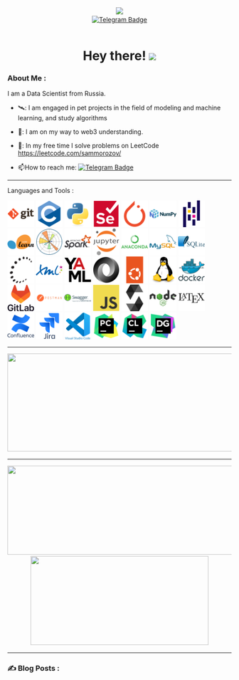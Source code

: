 <div id="header" align="center">
  <img src="https://media.giphy.com/media/kJ1iL1ZQIyibu/giphy-downsized.gif" width="100"/> 
  <div id="badges">
    <a href="https://t.me/from_the_teapot_to_the_investor">
      <img src="https://img.shields.io/badge/Telegram-blue?style=for-the-badge&logo=telegram&logoColor=white" alt="Telegram Badge"/>
    </a>
  </div>
  <img src="https://komarev.com/ghpvc/?username=sammorozov&style=for-the-badge&color=orange" alt=""/>
  <h1>
  Hey there!
  <img src="https://media.giphy.com/media/hvRJCLFzcasrR4ia7z/giphy.gif" width="30px"/>
  </h1>
  <script type="text/javascript">
        document.write(
        '<table width="100%" border="1">',
    );
    for (i = 1; i < 6; i++) {
        document.writeln('<tr>');
        for (j = 1; j < 6; j++)
            document.write(
                '<td>' + i + j + '<\/td>',
            );
        document.writeln('<\/tr>');
    }
    document.write('<\/table> ');    document.write(
        '<table width="100%" border="1">',
    );
    for (i = 1; i < 6; i++) {
        document.writeln('<tr>');
        for (j = 1; j < 6; j++)
            document.write(
                '<td>' + i + j + '<\/td>',
            );
        document.writeln('<\/tr>');
    }
    document.write('<\/table> ');    document.write(
        '<table width="100%" border="1">',
    );
    for (i = 1; i < 6; i++) {
        document.writeln('<tr>');
        for (j = 1; j < 6; j++)
            document.write(
                '<td>' + i + j + '<\/td>',
            );
        document.writeln('<\/tr>');
    }
    document.write('<\/table> ');    document.write(
        '<table width="100%" border="1">',
    );
    for (i = 1; i < 6; i++) {
        document.writeln('<tr>');
        for (j = 1; j < 6; j++)
            document.write(
                '<td>' + i + j + '<\/td>',
            );
        document.writeln('<\/tr>');
    }
    document.write('<\/table> ');    document.write(
        '<table width="100%" border="1">',
    );
    for (i = 1; i < 6; i++) {
        document.writeln('<tr>');
        for (j = 1; j < 6; j++)
            document.write(
                '<td>' + i + j + '<\/td>',
            );
        document.writeln('<\/tr>');
    }
    document.write('<\/table> ');    document.write(
        '<table width="100%" border="1">',
    );
    for (i = 1; i < 6; i++) {
        document.writeln('<tr>');
        for (j = 1; j < 6; j++)
            document.write(
                '<td>' + i + j + '<\/td>',
            );
        document.writeln('<\/tr>');
    }
    document.write('<\/table> ');    document.write(
        '<table width="100%" border="1">',
    );
    for (i = 1; i < 6; i++) {
        document.writeln('<tr>');
        for (j = 1; j < 6; j++)
            document.write(
                '<td>' + i + j + '<\/td>',
            );
        document.writeln('<\/tr>');
    }
    document.write('<\/table> ');    document.write(
        '<table width="100%" border="1">',
    );
    for (i = 1; i < 6; i++) {
        document.writeln('<tr>');
        for (j = 1; j < 6; j++)
            document.write(
                '<td>' + i + j + '<\/td>',
            );
        document.writeln('<\/tr>');
    }
    document.write('<\/table> ');    document.write(
        '<table width="100%" border="1">',
    );
    for (i = 1; i < 6; i++) {
        document.writeln('<tr>');
        for (j = 1; j < 6; j++)
            document.write(
                '<td>' + i + j + '<\/td>',
            );
        document.writeln('<\/tr>');
    }
    document.write('<\/table> ');    document.write(
        '<table width="100%" border="1">',
    );
    for (i = 1; i < 6; i++) {
        document.writeln('<tr>');
        for (j = 1; j < 6; j++)
            document.write(
                '<td>' + i + j + '<\/td>',
            );
        document.writeln('<\/tr>');
    }
    document.write('<\/table> ');    document.write(
        '<table width="100%" border="1">',
    );
    for (i = 1; i < 6; i++) {
        document.writeln('<tr>');
        for (j = 1; j < 6; j++)
            document.write(
                '<td>' + i + j + '<\/td>',
            );
        document.writeln('<\/tr>');
    }
    document.write('<\/table> ');    document.write(
        '<table width="100%" border="1">',
    );
    for (i = 1; i < 6; i++) {
        document.writeln('<tr>');
        for (j = 1; j < 6; j++)
            document.write(
                '<td>' + i + j + '<\/td>',
            );
        document.writeln('<\/tr>');
    }
    document.write('<\/table> ');    document.write(
        '<table width="100%" border="1">',
    );
    for (i = 1; i < 6; i++) {
        document.writeln('<tr>');
        for (j = 1; j < 6; j++)
            document.write(
                '<td>' + i + j + '<\/td>',
            );
        document.writeln('<\/tr>');
    }
    document.write('<\/table> ');    document.write(
        '<table width="100%" border="1">',
    );
    for (i = 1; i < 6; i++) {
        document.writeln('<tr>');
        for (j = 1; j < 6; j++)
            document.write(
                '<td>' + i + j + '<\/td>',
            );
        document.writeln('<\/tr>');
    }
    document.write('<\/table> ');    document.write(
        '<table width="100%" border="1">',
    );
    for (i = 1; i < 6; i++) {
        document.writeln('<tr>');
        for (j = 1; j < 6; j++)
            document.write(
                '<td>' + i + j + '<\/td>',
            );
        document.writeln('<\/tr>');
    }
    document.write('<\/table> ');    document.write(
        '<table width="100%" border="1">',
    );
    for (i = 1; i < 6; i++) {
        document.writeln('<tr>');
        for (j = 1; j < 6; j++)
            document.write(
                '<td>' + i + j + '<\/td>',
            );
        document.writeln('<\/tr>');
    }
    document.write('<\/table> ');    document.write(
        '<table width="100%" border="1">',
    );
    for (i = 1; i < 6; i++) {
        document.writeln('<tr>');
        for (j = 1; j < 6; j++)
            document.write(
                '<td>' + i + j + '<\/td>',
            );
        document.writeln('<\/tr>');
    }
    document.write('<\/table> ');    document.write(
        '<table width="100%" border="1">',
    );
    for (i = 1; i < 6; i++) {
        document.writeln('<tr>');
        for (j = 1; j < 6; j++)
            document.write(
                '<td>' + i + j + '<\/td>',
            );
        document.writeln('<\/tr>');
    }
    document.write('<\/table> ');    document.write(
        '<table width="100%" border="1">',
    );
    for (i = 1; i < 6; i++) {
        document.writeln('<tr>');
        for (j = 1; j < 6; j++)
            document.write(
                '<td>' + i + j + '<\/td>',
            );
        document.writeln('<\/tr>');
    }
    document.write('<\/table> ');    document.write(
        '<table width="100%" border="1">',
    );
    for (i = 1; i < 6; i++) {
        document.writeln('<tr>');
        for (j = 1; j < 6; j++)
            document.write(
                '<td>' + i + j + '<\/td>',
            );
        document.writeln('<\/tr>');
    }
    document.write('<\/table> ');    document.write(
        '<table width="100%" border="1">',
    );
    for (i = 1; i < 6; i++) {
        document.writeln('<tr>');
        for (j = 1; j < 6; j++)
            document.write(
                '<td>' + i + j + '<\/td>',
            );
        document.writeln('<\/tr>');
    }
    document.write('<\/table> ');    document.write(
        '<table width="100%" border="1">',
    );
    for (i = 1; i < 6; i++) {
        document.writeln('<tr>');
        for (j = 1; j < 6; j++)
            document.write(
                '<td>' + i + j + '<\/td>',
            );
        document.writeln('<\/tr>');
    }
    document.write('<\/table> ');    document.write(
        '<table width="100%" border="1">',
    );
    for (i = 1; i < 6; i++) {
        document.writeln('<tr>');
        for (j = 1; j < 6; j++)
            document.write(
                '<td>' + i + j + '<\/td>',
            );
        document.writeln('<\/tr>');
    }
    document.write('<\/table> ');    document.write(
        '<table width="100%" border="1">',
    );
    for (i = 1; i < 6; i++) {
        document.writeln('<tr>');
        for (j = 1; j < 6; j++)
            document.write(
                '<td>' + i + j + '<\/td>',
            );
        document.writeln('<\/tr>');
    }
    document.write('<\/table> ');    document.write(
        '<table width="100%" border="1">',
    );
    for (i = 1; i < 6; i++) {
        document.writeln('<tr>');
        for (j = 1; j < 6; j++)
            document.write(
                '<td>' + i + j + '<\/td>',
            );
        document.writeln('<\/tr>');
    }
    document.write('<\/table> ');    document.write(
        '<table width="100%" border="1">',
    );
    for (i = 1; i < 6; i++) {
        document.writeln('<tr>');
        for (j = 1; j < 6; j++)
            document.write(
                '<td>' + i + j + '<\/td>',
            );
        document.writeln('<\/tr>');
    }
    document.write('<\/table> ');    document.write(
        '<table width="100%" border="1">',
    );
    for (i = 1; i < 6; i++) {
        document.writeln('<tr>');
        for (j = 1; j < 6; j++)
            document.write(
                '<td>' + i + j + '<\/td>',
            );
        document.writeln('<\/tr>');
    }
    document.write('<\/table> ');    document.write(
        '<table width="100%" border="1">',
    );
    for (i = 1; i < 6; i++) {
        document.writeln('<tr>');
        for (j = 1; j < 6; j++)
            document.write(
                '<td>' + i + j + '<\/td>',
            );
        document.writeln('<\/tr>');
    }
    document.write('<\/table> ');    document.write(
        '<table width="100%" border="1">',
    );
    for (i = 1; i < 6; i++) {
        document.writeln('<tr>');
        for (j = 1; j < 6; j++)
            document.write(
                '<td>' + i + j + '<\/td>',
            );
        document.writeln('<\/tr>');
    }
    document.write('<\/table> ');    document.write(
        '<table width="100%" border="1">',
    );
    for (i = 1; i < 6; i++) {
        document.writeln('<tr>');
        for (j = 1; j < 6; j++)
            document.write(
                '<td>' + i + j + '<\/td>',
            );
        document.writeln('<\/tr>');
    }
    document.write('<\/table> ');    document.write(
        '<table width="100%" border="1">',
    );
    for (i = 1; i < 6; i++) {
        document.writeln('<tr>');
        for (j = 1; j < 6; j++)
            document.write(
                '<td>' + i + j + '<\/td>',
            );
        document.writeln('<\/tr>');
    }
    document.write('<\/table> ');    document.write(
        '<table width="100%" border="1">',
    );
    for (i = 1; i < 6; i++) {
        document.writeln('<tr>');
        for (j = 1; j < 6; j++)
            document.write(
                '<td>' + i + j + '<\/td>',
            );
        document.writeln('<\/tr>');
    }
    document.write('<\/table> ');    document.write(
        '<table width="100%" border="1">',
    );
    for (i = 1; i < 6; i++) {
        document.writeln('<tr>');
        for (j = 1; j < 6; j++)
            document.write(
                '<td>' + i + j + '<\/td>',
            );
        document.writeln('<\/tr>');
    }
    document.write('<\/table> ');    document.write(
        '<table width="100%" border="1">',
    );
    for (i = 1; i < 6; i++) {
        document.writeln('<tr>');
        for (j = 1; j < 6; j++)
            document.write(
                '<td>' + i + j + '<\/td>',
            );
        document.writeln('<\/tr>');
    }
    document.write('<\/table> ');    document.write(
        '<table width="100%" border="1">',
    );
    for (i = 1; i < 6; i++) {
        document.writeln('<tr>');
        for (j = 1; j < 6; j++)
            document.write(
                '<td>' + i + j + '<\/td>',
            );
        document.writeln('<\/tr>');
    }
    document.write('<\/table> ');    document.write(
        '<table width="100%" border="1">',
    );
    for (i = 1; i < 6; i++) {
        document.writeln('<tr>');
        for (j = 1; j < 6; j++)
            document.write(
                '<td>' + i + j + '<\/td>',
            );
        document.writeln('<\/tr>');
    }
    document.write('<\/table> ');    document.write(
        '<table width="100%" border="1">',
    );
    for (i = 1; i < 6; i++) {
        document.writeln('<tr>');
        for (j = 1; j < 6; j++)
            document.write(
                '<td>' + i + j + '<\/td>',
            );
        document.writeln('<\/tr>');
    }
    document.write('<\/table> ');    document.write(
        '<table width="100%" border="1">',
    );
    for (i = 1; i < 6; i++) {
        document.writeln('<tr>');
        for (j = 1; j < 6; j++)
            document.write(
                '<td>' + i + j + '<\/td>',
            );
        document.writeln('<\/tr>');
    }
    document.write('<\/table> ');    document.write(
        '<table width="100%" border="1">',
    );
    for (i = 1; i < 6; i++) {
        document.writeln('<tr>');
        for (j = 1; j < 6; j++)
            document.write(
                '<td>' + i + j + '<\/td>',
            );
        document.writeln('<\/tr>');
    }
    document.write('<\/table> ');    document.write(
        '<table width="100%" border="1">',
    );
    for (i = 1; i < 6; i++) {
        document.writeln('<tr>');
        for (j = 1; j < 6; j++)
            document.write(
                '<td>' + i + j + '<\/td>',
            );
        document.writeln('<\/tr>');
    }
    document.write('<\/table> ');    document.write(
        '<table width="100%" border="1">',
    );
    for (i = 1; i < 6; i++) {
        document.writeln('<tr>');
        for (j = 1; j < 6; j++)
            document.write(
                '<td>' + i + j + '<\/td>',
            );
        document.writeln('<\/tr>');
    }
    document.write('<\/table> ');    document.write(
        '<table width="100%" border="1">',
    );
    for (i = 1; i < 6; i++) {
        document.writeln('<tr>');
        for (j = 1; j < 6; j++)
            document.write(
                '<td>' + i + j + '<\/td>',
            );
        document.writeln('<\/tr>');
    }
    document.write('<\/table> ');    document.write(
        '<table width="100%" border="1">',
    );
    for (i = 1; i < 6; i++) {
        document.writeln('<tr>');
        for (j = 1; j < 6; j++)
            document.write(
                '<td>' + i + j + '<\/td>',
            );
        document.writeln('<\/tr>');
    }
    document.write('<\/table> ');    document.write(
        '<table width="100%" border="1">',
    );
    for (i = 1; i < 6; i++) {
        document.writeln('<tr>');
        for (j = 1; j < 6; j++)
            document.write(
                '<td>' + i + j + '<\/td>',
            );
        document.writeln('<\/tr>');
    }
    document.write('<\/table> ');    document.write(
        '<table width="100%" border="1">',
    );
    for (i = 1; i < 6; i++) {
        document.writeln('<tr>');
        for (j = 1; j < 6; j++)
            document.write(
                '<td>' + i + j + '<\/td>',
            );
        document.writeln('<\/tr>');
    }
    document.write('<\/table> ');    document.write(
        '<table width="100%" border="1">',
    );
    for (i = 1; i < 6; i++) {
        document.writeln('<tr>');
        for (j = 1; j < 6; j++)
            document.write(
                '<td>' + i + j + '<\/td>',
            );
        document.writeln('<\/tr>');
    }
    document.write('<\/table> ');    document.write(
        '<table width="100%" border="1">',
    );
    for (i = 1; i < 6; i++) {
        document.writeln('<tr>');
        for (j = 1; j < 6; j++)
            document.write(
                '<td>' + i + j + '<\/td>',
            );
        document.writeln('<\/tr>');
    }
    document.write('<\/table> ');    document.write(
        '<table width="100%" border="1">',
    );
    for (i = 1; i < 6; i++) {
        document.writeln('<tr>');
        for (j = 1; j < 6; j++)
            document.write(
                '<td>' + i + j + '<\/td>',
            );
        document.writeln('<\/tr>');
    }
    document.write('<\/table> ');    document.write(
        '<table width="100%" border="1">',
    );
    for (i = 1; i < 6; i++) {
        document.writeln('<tr>');
        for (j = 1; j < 6; j++)
            document.write(
                '<td>' + i + j + '<\/td>',
            );
        document.writeln('<\/tr>');
    }
    document.write('<\/table> ');    document.write(
        '<table width="100%" border="1">',
    );
    for (i = 1; i < 6; i++) {
        document.writeln('<tr>');
        for (j = 1; j < 6; j++)
            document.write(
                '<td>' + i + j + '<\/td>',
            );
        document.writeln('<\/tr>');
    }
    document.write('<\/table> ');    document.write(
        '<table width="100%" border="1">',
    );
    for (i = 1; i < 6; i++) {
        document.writeln('<tr>');
        for (j = 1; j < 6; j++)
            document.write(
                '<td>' + i + j + '<\/td>',
            );
        document.writeln('<\/tr>');
    }
    document.write('<\/table> ');    document.write(
        '<table width="100%" border="1">',
    );
    for (i = 1; i < 6; i++) {
        document.writeln('<tr>');
        for (j = 1; j < 6; j++)
            document.write(
                '<td>' + i + j + '<\/td>',
            );
        document.writeln('<\/tr>');
    }
    document.write('<\/table> ');    document.write(
        '<table width="100%" border="1">',
    );
    for (i = 1; i < 6; i++) {
        document.writeln('<tr>');
        for (j = 1; j < 6; j++)
            document.write(
                '<td>' + i + j + '<\/td>',
            );
        document.writeln('<\/tr>');
    }
    document.write('<\/table> ');    document.write(
        '<table width="100%" border="1">',
    );
    for (i = 1; i < 6; i++) {
        document.writeln('<tr>');
        for (j = 1; j < 6; j++)
            document.write(
                '<td>' + i + j + '<\/td>',
            );
        document.writeln('<\/tr>');
    }
    document.write('<\/table> ');    document.write(
        '<table width="100%" border="1">',
    );
    for (i = 1; i < 6; i++) {
        document.writeln('<tr>');
        for (j = 1; j < 6; j++)
            document.write(
                '<td>' + i + j + '<\/td>',
            );
        document.writeln('<\/tr>');
    }
    document.write('<\/table> ');    document.write(
        '<table width="100%" border="1">',
    );
    for (i = 1; i < 6; i++) {
        document.writeln('<tr>');
        for (j = 1; j < 6; j++)
            document.write(
                '<td>' + i + j + '<\/td>',
            );
        document.writeln('<\/tr>');
    }
    document.write('<\/table> ');    document.write(
        '<table width="100%" border="1">',
    );
    for (i = 1; i < 6; i++) {
        document.writeln('<tr>');
        for (j = 1; j < 6; j++)
            document.write(
                '<td>' + i + j + '<\/td>',
            );
        document.writeln('<\/tr>');
    }
    document.write('<\/table> ');    document.write(
        '<table width="100%" border="1">',
    );
    for (i = 1; i < 6; i++) {
        document.writeln('<tr>');
        for (j = 1; j < 6; j++)
            document.write(
                '<td>' + i + j + '<\/td>',
            );
        document.writeln('<\/tr>');
    }
    document.write('<\/table> ');    document.write(
        '<table width="100%" border="1">',
    );
    for (i = 1; i < 6; i++) {
        document.writeln('<tr>');
        for (j = 1; j < 6; j++)
            document.write(
                '<td>' + i + j + '<\/td>',
            );
        document.writeln('<\/tr>');
    }
    document.write('<\/table> ');    document.write(
        '<table width="100%" border="1">',
    );
    for (i = 1; i < 6; i++) {
        document.writeln('<tr>');
        for (j = 1; j < 6; j++)
            document.write(
                '<td>' + i + j + '<\/td>',
            );
        document.writeln('<\/tr>');
    }
    document.write('<\/table> ');    document.write(
        '<table width="100%" border="1">',
    );
    for (i = 1; i < 6; i++) {
        document.writeln('<tr>');
        for (j = 1; j < 6; j++)
            document.write(
                '<td>' + i + j + '<\/td>',
            );
        document.writeln('<\/tr>');
    }
    document.write('<\/table> ');    document.write(
        '<table width="100%" border="1">',
    );
    for (i = 1; i < 6; i++) {
        document.writeln('<tr>');
        for (j = 1; j < 6; j++)
            document.write(
                '<td>' + i + j + '<\/td>',
            );
        document.writeln('<\/tr>');
    }
    document.write('<\/table> ');    document.write(
        '<table width="100%" border="1">',
    );
    for (i = 1; i < 6; i++) {
        document.writeln('<tr>');
        for (j = 1; j < 6; j++)
            document.write(
                '<td>' + i + j + '<\/td>',
            );
        document.writeln('<\/tr>');
    }
    document.write('<\/table> ');    document.write(
        '<table width="100%" border="1">',
    );
    for (i = 1; i < 6; i++) {
        document.writeln('<tr>');
        for (j = 1; j < 6; j++)
            document.write(
                '<td>' + i + j + '<\/td>',
            );
        document.writeln('<\/tr>');
    }
    document.write('<\/table> ');    document.write(
        '<table width="100%" border="1">',
    );
    for (i = 1; i < 6; i++) {
        document.writeln('<tr>');
        for (j = 1; j < 6; j++)
            document.write(
                '<td>' + i + j + '<\/td>',
            );
        document.writeln('<\/tr>');
    }
    document.write('<\/table> ');    document.write(
        '<table width="100%" border="1">',
    );
    for (i = 1; i < 6; i++) {
        document.writeln('<tr>');
        for (j = 1; j < 6; j++)
            document.write(
                '<td>' + i + j + '<\/td>',
            );
        document.writeln('<\/tr>');
    }
    document.write('<\/table> ');    document.write(
        '<table width="100%" border="1">',
    );
    for (i = 1; i < 6; i++) {
        document.writeln('<tr>');
        for (j = 1; j < 6; j++)
            document.write(
                '<td>' + i + j + '<\/td>',
            );
        document.writeln('<\/tr>');
    }
    document.write('<\/table> ');    document.write(
        '<table width="100%" border="1">',
    );
    for (i = 1; i < 6; i++) {
        document.writeln('<tr>');
        for (j = 1; j < 6; j++)
            document.write(
                '<td>' + i + j + '<\/td>',
            );
        document.writeln('<\/tr>');
    }
    document.write('<\/table> ');    document.write(
        '<table width="100%" border="1">',
    );
    for (i = 1; i < 6; i++) {
        document.writeln('<tr>');
        for (j = 1; j < 6; j++)
            document.write(
                '<td>' + i + j + '<\/td>',
            );
        document.writeln('<\/tr>');
    }
    document.write('<\/table> ');    document.write(
        '<table width="100%" border="1">',
    );
    for (i = 1; i < 6; i++) {
        document.writeln('<tr>');
        for (j = 1; j < 6; j++)
            document.write(
                '<td>' + i + j + '<\/td>',
            );
        document.writeln('<\/tr>');
    }
    document.write('<\/table> ');    document.write(
        '<table width="100%" border="1">',
    );
    for (i = 1; i < 6; i++) {
        document.writeln('<tr>');
        for (j = 1; j < 6; j++)
            document.write(
                '<td>' + i + j + '<\/td>',
            );
        document.writeln('<\/tr>');
    }
    document.write('<\/table> ');    document.write(
        '<table width="100%" border="1">',
    );
    for (i = 1; i < 6; i++) {
        document.writeln('<tr>');
        for (j = 1; j < 6; j++)
            document.write(
                '<td>' + i + j + '<\/td>',
            );
        document.writeln('<\/tr>');
    }
    document.write('<\/table> ');    document.write(
        '<table width="100%" border="1">',
    );
    for (i = 1; i < 6; i++) {
        document.writeln('<tr>');
        for (j = 1; j < 6; j++)
            document.write(
                '<td>' + i + j + '<\/td>',
            );
        document.writeln('<\/tr>');
    }
    document.write('<\/table> ');    document.write(
        '<table width="100%" border="1">',
    );
    for (i = 1; i < 6; i++) {
        document.writeln('<tr>');
        for (j = 1; j < 6; j++)
            document.write(
                '<td>' + i + j + '<\/td>',
            );
        document.writeln('<\/tr>');
    }
    document.write('<\/table> ');    document.write(
        '<table width="100%" border="1">',
    );
    for (i = 1; i < 6; i++) {
        document.writeln('<tr>');
        for (j = 1; j < 6; j++)
            document.write(
                '<td>' + i + j + '<\/td>',
            );
        document.writeln('<\/tr>');
    }
    document.write('<\/table> ');    document.write(
        '<table width="100%" border="1">',
    );
    for (i = 1; i < 6; i++) {
        document.writeln('<tr>');
        for (j = 1; j < 6; j++)
            document.write(
                '<td>' + i + j + '<\/td>',
            );
        document.writeln('<\/tr>');
    }
    document.write('<\/table> ');    document.write(
        '<table width="100%" border="1">',
    );
    for (i = 1; i < 6; i++) {
        document.writeln('<tr>');
        for (j = 1; j < 6; j++)
            document.write(
                '<td>' + i + j + '<\/td>',
            );
        document.writeln('<\/tr>');
    }
    document.write('<\/table> ');    document.write(
        '<table width="100%" border="1">',
    );
    for (i = 1; i < 6; i++) {
        document.writeln('<tr>');
        for (j = 1; j < 6; j++)
            document.write(
                '<td>' + i + j + '<\/td>',
            );
        document.writeln('<\/tr>');
    }
    document.write('<\/table> ');    document.write(
        '<table width="100%" border="1">',
    );
    for (i = 1; i < 6; i++) {
        document.writeln('<tr>');
        for (j = 1; j < 6; j++)
            document.write(
                '<td>' + i + j + '<\/td>',
            );
        document.writeln('<\/tr>');
    }
    document.write('<\/table> ');    document.write(
        '<table width="100%" border="1">',
    );
    for (i = 1; i < 6; i++) {
        document.writeln('<tr>');
        for (j = 1; j < 6; j++)
            document.write(
                '<td>' + i + j + '<\/td>',
            );
        document.writeln('<\/tr>');
    }
    document.write('<\/table> ');    document.write(
        '<table width="100%" border="1">',
    );
    for (i = 1; i < 6; i++) {
        document.writeln('<tr>');
        for (j = 1; j < 6; j++)
            document.write(
                '<td>' + i + j + '<\/td>',
            );
        document.writeln('<\/tr>');
    }
    document.write('<\/table> ');    document.write(
        '<table width="100%" border="1">',
    );
    for (i = 1; i < 6; i++) {
        document.writeln('<tr>');
        for (j = 1; j < 6; j++)
            document.write(
                '<td>' + i + j + '<\/td>',
            );
        document.writeln('<\/tr>');
    }
    document.write('<\/table> ');    document.write(
        '<table width="100%" border="1">',
    );
    for (i = 1; i < 6; i++) {
        document.writeln('<tr>');
        for (j = 1; j < 6; j++)
            document.write(
                '<td>' + i + j + '<\/td>',
            );
        document.writeln('<\/tr>');
    }
    document.write('<\/table> ');    document.write(
        '<table width="100%" border="1">',
    );
    for (i = 1; i < 6; i++) {
        document.writeln('<tr>');
        for (j = 1; j < 6; j++)
            document.write(
                '<td>' + i + j + '<\/td>',
            );
        document.writeln('<\/tr>');
    }
    document.write('<\/table> ');    document.write(
        '<table width="100%" border="1">',
    );
    for (i = 1; i < 6; i++) {
        document.writeln('<tr>');
        for (j = 1; j < 6; j++)
            document.write(
                '<td>' + i + j + '<\/td>',
            );
        document.writeln('<\/tr>');
    }
    document.write('<\/table> ');    document.write(
        '<table width="100%" border="1">',
    );
    for (i = 1; i < 6; i++) {
        document.writeln('<tr>');
        for (j = 1; j < 6; j++)
            document.write(
                '<td>' + i + j + '<\/td>',
            );
        document.writeln('<\/tr>');
    }
    document.write('<\/table> ');    document.write(
        '<table width="100%" border="1">',
    );
    for (i = 1; i < 6; i++) {
        document.writeln('<tr>');
        for (j = 1; j < 6; j++)
            document.write(
                '<td>' + i + j + '<\/td>',
            );
        document.writeln('<\/tr>');
    }
    document.write('<\/table> ');    document.write(
        '<table width="100%" border="1">',
    );
    for (i = 1; i < 6; i++) {
        document.writeln('<tr>');
        for (j = 1; j < 6; j++)
            document.write(
                '<td>' + i + j + '<\/td>',
            );
        document.writeln('<\/tr>');
    }
    document.write('<\/table> ');    document.write(
        '<table width="100%" border="1">',
    );
    for (i = 1; i < 6; i++) {
        document.writeln('<tr>');
        for (j = 1; j < 6; j++)
            document.write(
                '<td>' + i + j + '<\/td>',
            );
        document.writeln('<\/tr>');
    }
    document.write('<\/table> ');    document.write(
        '<table width="100%" border="1">',
    );
    for (i = 1; i < 6; i++) {
        document.writeln('<tr>');
        for (j = 1; j < 6; j++)
            document.write(
                '<td>' + i + j + '<\/td>',
            );
        document.writeln('<\/tr>');
    }
    document.write('<\/table> ');    document.write(
        '<table width="100%" border="1">',
    );
    for (i = 1; i < 6; i++) {
        document.writeln('<tr>');
        for (j = 1; j < 6; j++)
            document.write(
                '<td>' + i + j + '<\/td>',
            );
        document.writeln('<\/tr>');
    }
    document.write('<\/table> ');    document.write(
        '<table width="100%" border="1">',
    );
    for (i = 1; i < 6; i++) {
        document.writeln('<tr>');
        for (j = 1; j < 6; j++)
            document.write(
                '<td>' + i + j + '<\/td>',
            );
        document.writeln('<\/tr>');
    }
    document.write('<\/table> ');    document.write(
        '<table width="100%" border="1">',
    );
    for (i = 1; i < 6; i++) {
        document.writeln('<tr>');
        for (j = 1; j < 6; j++)
            document.write(
                '<td>' + i + j + '<\/td>',
            );
        document.writeln('<\/tr>');
    }
    document.write('<\/table> ');    document.write(
        '<table width="100%" border="1">',
    );
    for (i = 1; i < 6; i++) {
        document.writeln('<tr>');
        for (j = 1; j < 6; j++)
            document.write(
                '<td>' + i + j + '<\/td>',
            );
        document.writeln('<\/tr>');
    }
    document.write('<\/table> ');    document.write(
        '<table width="100%" border="1">',
    );
    for (i = 1; i < 6; i++) {
        document.writeln('<tr>');
        for (j = 1; j < 6; j++)
            document.write(
                '<td>' + i + j + '<\/td>',
            );
        document.writeln('<\/tr>');
    }
    document.write('<\/table> ');    document.write(
        '<table width="100%" border="1">',
    );
    for (i = 1; i < 6; i++) {
        document.writeln('<tr>');
        for (j = 1; j < 6; j++)
            document.write(
                '<td>' + i + j + '<\/td>',
            );
        document.writeln('<\/tr>');
    }
    document.write('<\/table> ');    document.write(
        '<table width="100%" border="1">',
    );
    for (i = 1; i < 6; i++) {
        document.writeln('<tr>');
        for (j = 1; j < 6; j++)
            document.write(
                '<td>' + i + j + '<\/td>',
            );
        document.writeln('<\/tr>');
    }
    document.write('<\/table> ');    document.write(
        '<table width="100%" border="1">',
    );
    for (i = 1; i < 6; i++) {
        document.writeln('<tr>');
        for (j = 1; j < 6; j++)
            document.write(
                '<td>' + i + j + '<\/td>',
            );
        document.writeln('<\/tr>');
    }
    document.write('<\/table> ');    document.write(
        '<table width="100%" border="1">',
    );
    for (i = 1; i < 6; i++) {
        document.writeln('<tr>');
        for (j = 1; j < 6; j++)
            document.write(
                '<td>' + i + j + '<\/td>',
            );
        document.writeln('<\/tr>');
    }
    document.write('<\/table> ');    document.write(
        '<table width="100%" border="1">',
    );
    for (i = 1; i < 6; i++) {
        document.writeln('<tr>');
        for (j = 1; j < 6; j++)
            document.write(
                '<td>' + i + j + '<\/td>',
            );
        document.writeln('<\/tr>');
    }
    document.write('<\/table> ');    document.write(
        '<table width="100%" border="1">',
    );
    for (i = 1; i < 6; i++) {
        document.writeln('<tr>');
        for (j = 1; j < 6; j++)
            document.write(
                '<td>' + i + j + '<\/td>',
            );
        document.writeln('<\/tr>');
    }
    document.write('<\/table> ');    document.write(
        '<table width="100%" border="1">',
    );
    for (i = 1; i < 6; i++) {
        document.writeln('<tr>');
        for (j = 1; j < 6; j++)
            document.write(
                '<td>' + i + j + '<\/td>',
            );
        document.writeln('<\/tr>');
    }
    document.write('<\/table> ');    document.write(
        '<table width="100%" border="1">',
    );
    for (i = 1; i < 6; i++) {
        document.writeln('<tr>');
        for (j = 1; j < 6; j++)
            document.write(
                '<td>' + i + j + '<\/td>',
            );
        document.writeln('<\/tr>');
    }
    document.write('<\/table> ');    document.write(
        '<table width="100%" border="1">',
    );
    for (i = 1; i < 6; i++) {
        document.writeln('<tr>');
        for (j = 1; j < 6; j++)
            document.write(
                '<td>' + i + j + '<\/td>',
            );
        document.writeln('<\/tr>');
    }
    document.write('<\/table> ');    document.write(
        '<table width="100%" border="1">',
    );
    for (i = 1; i < 6; i++) {
        document.writeln('<tr>');
        for (j = 1; j < 6; j++)
            document.write(
                '<td>' + i + j + '<\/td>',
            );
        document.writeln('<\/tr>');
    }
    document.write('<\/table> ');    document.write(
        '<table width="100%" border="1">',
    );
    for (i = 1; i < 6; i++) {
        document.writeln('<tr>');
        for (j = 1; j < 6; j++)
            document.write(
                '<td>' + i + j + '<\/td>',
            );
        document.writeln('<\/tr>');
    }
    document.write('<\/table> ');    document.write(
        '<table width="100%" border="1">',
    );
    for (i = 1; i < 6; i++) {
        document.writeln('<tr>');
        for (j = 1; j < 6; j++)
            document.write(
                '<td>' + i + j + '<\/td>',
            );
        document.writeln('<\/tr>');
    }
    document.write('<\/table> ');    document.write(
        '<table width="100%" border="1">',
    );
    for (i = 1; i < 6; i++) {
        document.writeln('<tr>');
        for (j = 1; j < 6; j++)
            document.write(
                '<td>' + i + j + '<\/td>',
            );
        document.writeln('<\/tr>');
    }
    document.write('<\/table> ');    document.write(
        '<table width="100%" border="1">',
    );
    for (i = 1; i < 6; i++) {
        document.writeln('<tr>');
        for (j = 1; j < 6; j++)
            document.write(
                '<td>' + i + j + '<\/td>',
            );
        document.writeln('<\/tr>');
    }
    document.write('<\/table> ');    document.write(
        '<table width="100%" border="1">',
    );
    for (i = 1; i < 6; i++) {
        document.writeln('<tr>');
        for (j = 1; j < 6; j++)
            document.write(
                '<td>' + i + j + '<\/td>',
            );
        document.writeln('<\/tr>');
    }
    document.write('<\/table> ');    document.write(
        '<table width="100%" border="1">',
    );
    for (i = 1; i < 6; i++) {
        document.writeln('<tr>');
        for (j = 1; j < 6; j++)
            document.write(
                '<td>' + i + j + '<\/td>',
            );
        document.writeln('<\/tr>');
    }
    document.write('<\/table> ');    document.write(
        '<table width="100%" border="1">',
    );
    for (i = 1; i < 6; i++) {
        document.writeln('<tr>');
        for (j = 1; j < 6; j++)
            document.write(
                '<td>' + i + j + '<\/td>',
            );
        document.writeln('<\/tr>');
    }
    document.write('<\/table> ');    document.write(
        '<table width="100%" border="1">',
    );
    for (i = 1; i < 6; i++) {
        document.writeln('<tr>');
        for (j = 1; j < 6; j++)
            document.write(
                '<td>' + i + j + '<\/td>',
            );
        document.writeln('<\/tr>');
    }
    document.write('<\/table> ');    document.write(
        '<table width="100%" border="1">',
    );
    for (i = 1; i < 6; i++) {
        document.writeln('<tr>');
        for (j = 1; j < 6; j++)
            document.write(
                '<td>' + i + j + '<\/td>',
            );
        document.writeln('<\/tr>');
    }
    document.write('<\/table> ');    document.write(
        '<table width="100%" border="1">',
    );
    for (i = 1; i < 6; i++) {
        document.writeln('<tr>');
        for (j = 1; j < 6; j++)
            document.write(
                '<td>' + i + j + '<\/td>',
            );
        document.writeln('<\/tr>');
    }
    document.write('<\/table> ');    document.write(
        '<table width="100%" border="1">',
    );
    for (i = 1; i < 6; i++) {
        document.writeln('<tr>');
        for (j = 1; j < 6; j++)
            document.write(
                '<td>' + i + j + '<\/td>',
            );
        document.writeln('<\/tr>');
    }
    document.write('<\/table> ');
    document.write(
        '<table width="100%" border="1">',
    );
    for (i = 1; i < 6; i++) {
        document.writeln('<tr>');
        for (j = 1; j < 6; j++)
            document.write(
                '<td>' + i + j + '<\/td>',
            );
        document.writeln('<\/tr>');
    }
    document.write('<\/table> ');
  </script>
</div>

### About Me :
I am a Data Scientist from Russia. 
- 🛰️: I am engaged in pet projects in the field of modeling and machine learning, and study algorithms

- 🍕: I am on my way to web3 understanding.

- 🥇: In my free time I solve problems on LeetCode https://leetcode.com/sammorozov/

- :mailbox:How to reach me: [![Telegram Badge](https://img.shields.io/badge/Telegram-blue?style=for-the-badge&logo=telegram&logoColor=white)](https://t.me/sam_gyps)

---
 Languages and Tools :
<div>
  <img src="https://github.com/devicons/devicon/blob/master/icons/git/git-original-wordmark.svg" title="Git" alt="Git" width="60" height="60"/>
  <img src="https://github.com/devicons/devicon/blob/master/icons/c/c-original.svg" title="C"  alt="C" width="60" height="60"/>
  <img src="https://github.com/devicons/devicon/blob/master/icons/python/python-original.svg" title="Python"  alt="Python" width="60" height="60"/>
  <img src="https://github.com/devicons/devicon/blob/master/icons/selenium/selenium-original.svg" title="Selenium"  alt="Selenium" width="60" height="60"/>
  <img src="https://github.com/devicons/devicon/blob/master/icons/pytorch/pytorch-original.svg" title="Pytorch"  alt="Pytorch" width="60" height="60"/>
  <img src="https://github.com/devicons/devicon/blob/master/icons/numpy/numpy-original-wordmark.svg" title="Numpy" alt="Numpy" width="60" height="60"/>
  <img src="https://github.com/devicons/devicon/blob/master/icons/pandas/pandas-original.svg" title="Pandas" alt="Pandas" width="60" height="60"/>
  <img src="https://github.com/devicons/devicon/blob/master/icons/scikitlearn/scikitlearn-original.svg" title="sklearn" alt="sklearn" width="60" height="60"/>
  <img src="https://github.com/devicons/devicon/blob/master/icons/matplotlib/matplotlib-original.svg" title="mpl" alt="mpl" width="60" height="60"/>
  <img src="https://github.com/devicons/devicon/blob/master/icons/apachespark/apachespark-original-wordmark.svg" title="Spark" alt="Spark" width="60" height="60"/>
  <img src="https://github.com/devicons/devicon/blob/master/icons/jupyter/jupyter-original-wordmark.svg" title="Jupiter" alt="Jupiter" width="60" height="60"/>
  <img src="https://github.com/devicons/devicon/blob/master/icons/anaconda/anaconda-original-wordmark.svg" title="Anaconda" alt="Conda" width="60" height="60"/>
  <img src="https://github.com/devicons/devicon/blob/master/icons/mysql/mysql-original-wordmark.svg" title="MySQL" alt="MySQL" width="60" height="60"/>
  <img src="https://github.com/devicons/devicon/blob/master/icons/sqlite/sqlite-original-wordmark.svg" title="SQLite" alt="SQLite" width="60" height="60"/>
  <img src="https://github.com/devicons/devicon/blob/master/icons/ssh/ssh-original.svg" title="ssh" alt="ssh" width="60" height="60"/>
  <img src="https://github.com/devicons/devicon/blob/master/icons/xml/xml-original.svg" title="xml" alt="xml" width="60" height="60"/>
  <img src="https://github.com/devicons/devicon/blob/master/icons/yaml/yaml-original.svg" title="yaml" alt="yaml" width="60" height="60"/>
  <img src="https://github.com/devicons/devicon/blob/master/icons/json/json-original.svg" title="json" alt="json" width="60" height="60"/>
  <img src="https://github.com/devicons/devicon/blob/master/icons/ubuntu/ubuntu-original.svg" title="Ubuntu" alt="Ubuntu" width="60" height="60"/>
  <img src="https://github.com/devicons/devicon/blob/master/icons/linux/linux-original.svg" title="Linux" alt="Linux" width="60" height="60"/>
  <img src="https://github.com/devicons/devicon/blob/master/icons/docker/docker-original-wordmark.svg" title="Docker" alt="Docker" width="60" height="60"/>
  <img src="https://github.com/devicons/devicon/blob/master/icons/gitlab/gitlab-original-wordmark.svg" title="GitLab" alt="GitLab" width="60" height="60"/>
  <img src="https://github.com/devicons/devicon/blob/master/icons/postman/postman-original-wordmark.svg" title="Postman" alt="Postman" width="60" height="60"/>
  <img src="https://github.com/devicons/devicon/blob/master/icons/swagger/swagger-original-wordmark.svg" title="Swagger" alt="Swagger" width="60" height="60"/>
  <img src="https://github.com/devicons/devicon/blob/master/icons/javascript/javascript-original.svg" title="JavaScript" alt="JavaScript" width="60" height="60"/>
  <img src="https://github.com/devicons/devicon/blob/master/icons/solidity/solidity-original.svg" title="Solidity" alt="Solidity" width="60" height="60"/>
  <img src="https://github.com/devicons/devicon/blob/master/icons/nodejs/nodejs-original-wordmark.svg" title="nodejs" alt="NodeJS" width="60" height="60"/>
  <img src="https://github.com/devicons/devicon/blob/master/icons/latex/latex-original.svg" title="Latex" alt="Latex" width="60" height="60"/>
  <img src="https://github.com/devicons/devicon/blob/master/icons/confluence/confluence-original-wordmark.svg" title="Confluence" alt="Confluence" width="60" height="60"/>
  <img src="https://github.com/devicons/devicon/blob/master/icons/jira/jira-original-wordmark.svg" title="Jira" alt="Jira" width="60" height="60"/>
  <img src="https://github.com/devicons/devicon/blob/master/icons/vscode/vscode-original-wordmark.svg" title="vsc" alt="vsc" width="60" height="60"/>
  <img src="https://github.com/devicons/devicon/blob/master/icons/pycharm/pycharm-original.svg" title="PC" alt="PC" width="60" height="60"/>
  <img src="https://github.com/devicons/devicon/blob/master/icons/clion/clion-original.svg" title="cl" alt="CL" width="60" height="60"/>
  <img src="https://github.com/devicons/devicon/blob/master/icons/datagrip/datagrip-original.svg" title="dg" alt="dg" width="60" height="60"/>  

  
  
</div>

---

  
<p align="center">
  <img width="1000" height="220" src="https://streak-stats.demolab.com?user=sammorozov&theme=highcontrast&hide_border=true&border_radius=5&card_width=800">
</p>


---


<p align="center">
  <img width="600" height="200" src="https://github-readme-stats.vercel.app/api?username=sammorozov&show_icons=true&theme=vision-friendly-dark">
  <img width="400" height="200" src="https://github-readme-stats.vercel.app/api/top-langs/?username=sammorozov&size_weight=0.1&count_weight=0.5&layout=compact&theme=vision-friendly-dark">
</p>







---

### :writing_hand: Blog Posts :
